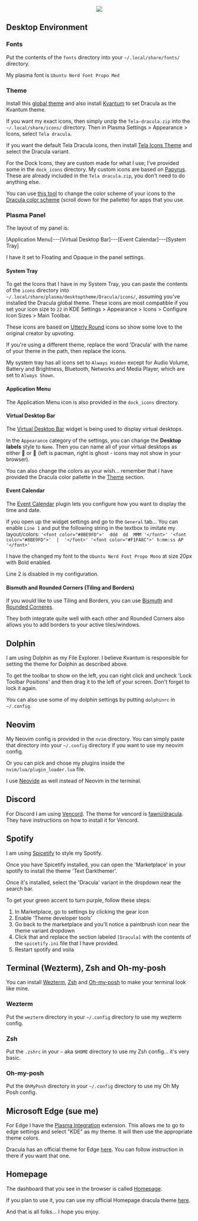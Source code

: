 <p align="center">
    <img src="https://i.redd.it/ixuiwdvyhgoc1.png">
</p>

## Desktop Environment
### Fonts

Put the contents of the `fonts` directory into your `~/.local/share/fonts/` directory.

My plasma font is `Ubuntu Nerd Font Propo Med`
### Theme

Install this [global theme](https://store.kde.org/p/1370871) and also install [Kvantum](https://github.com/tsujan/Kvantum/blob/master/Kvantum/INSTALL.md) to set Dracula as the Kvantum theme.

If you want my exact icons, then simply unzip the `Tela-dracula.zip` into the `~/.local/share/icons/` directory. Then in Plasma Settings > Appearance > Icons, select `Tela dracula`.

If you want the default Tela Dracula icons, then install [Tela Icons Theme](https://store.kde.org/p/1279924/) and select the Dracula variant.

For the Dock Icons, they are custom made for what I use; I've provided some in the `dock_icons` directory. My custom icons are based on [Papyrus](https://store.kde.org/p/1166289). These are
already included in the `Tela dracula.zip`, you don't need to do anything else.

You can use [this tool](https://svgcolor.com/) to change the color scheme of your icons to the [Dracula color scheme](https://draculatheme.com/contribute) (scroll down for the pallette) for apps that you use.

### Plasma Panel

The layout of my panel is:

[Application Menu]---[Virtual Desktop Bar]---[Event Calendar]---[System Tray]

I have it set to Floating and Opaque in the panel settings.

#### System Tray

To get the Icons that I have in my System Tray, you can paste the contents of the `icons` directory into `~/.local/share/plasma/desktoptheme/Dracula/icons/`, assuming you've installed the Dracula global theme. These icons are most compatible if you set your icon size to `22` in KDE Settings > Appearance > Icons > Configure Icon Sizes > Main Toolbar.

These icons are based on [Utterly Round](https://store.kde.org/p/1901768) icons so show some love to the original creator by upvoting.

If you're using a different theme, replace the word 'Dracula' with the name of your theme in the path, then replace the icons.

My system tray has all icons set to `Always Hidden` except for Audio Volume, Battery and Brightness, Bluetooth, Networks and Media Player, which are set to `Always Shown`.

#### Application Menu

The Application Menu icon is also provided in the `dock_icons` directory.

#### Virtual Desktop Bar

The [Virtual Desktop Bar](https://github.com/wsdfhjxc/virtual-desktop-bar) widget is being used to display virtual desktops.

In the `Appearance` category of the settings, you can change the **Desktop labels** style to `Name`.
Then you can name all of your virtual desktops as either 󰮯 or 󰊠 (left is pacman, right is ghost - icons may not show in your browser).

You can also change the colors as your wish... remember that I have provided the Dracula color pallette in the [Theme](#theme) section.

#### Event Calendar

The [Event Calendar](https://store.kde.org/p/998901/) plugin lets you configure how you want to display the time and date.

If you open up the widget settings and go to the `General` tab... You can enable `Line 1` and put the following string in the textbox to imitate my layout/colors: `'<font color="#8BE9FD">'  ddd  dd  MMM '</font>' '<font color="#8BE9FD">'  |  '</font>' '<font color="#F1FA8C">' h:mm:ss AP  '</font>'` 

I have the changed my font to the `Ubuntu Nerd Font Propo Mono` at size 20px with Bold enabled.

Line 2 is disabled in my configuration.

#### Bismuth and Rounded Corners (Tiling and Borders)

If you would like to use Tiling and Borders, you can use [Bismuth](https://github.com/Bismuth-Forge/bismuth) and [Rounded Corneres](https://github.com/matinlotfali/KDE-Rounded-Corners).

They both integrate quite well with each other and Rounded Corners also allows you to add borders to your active tiles/windows.

## Dolphin

I am using Dolphin as my File Explorer. I believe Kvantum is responsible for setting the theme for Dolphin as described above.

To get the toolbar to show on the left, you can right click and uncheck 'Lock Toolbar Positions' and then drag it to the left of your screen. Don't forget to lock it again.

You can also use some of my dolphin settings by putting `dolphinrc` in `~/.config`.
## Neovim

My Neovim config is provided in the `nvim` directory. You can simply paste that directory into your `~/.config` directory if you want to use my neovim config.

Or you can pick and chose my plugins inside the `nvim/lua/plugin_loader.lua` file.

I use [Neovide](https://github.com/neovide/neovide) as well instead of Neovim in the terminal.

## Discord

For Discord I am using [Vencord](https://vencord.dev/). The theme for vencord is [fawni/dracula](https://github.com/fawni/dracula). They have instructions on how to install it for Vencord.

## Spotify

I am using [Spicetify](https://spicetify.app/docs/advanced-usage/installation/) to style my Spotify.

Once you have Spicetify installed, you can open the 'Marketplace' in your spotify to install the theme 'Text Darkthemer'.

Once it's installed, select the 'Dracula' variant in the dropdown near the search bar.

To get your green accent to turn purple, follow these steps:
1. In Marketplace, go to settings by clicking the gear icon
1. Enable 'Theme developer tools'
1. Go back to the marketplace and you'll notice a paintbrush icon near the theme variant dropdown
1. Click that and replace the section labeled `[Dracula]` with the contents of the `spicetify.ini` file that I have provided.
1. Restart spotify and voila

## Terminal (Wezterm), Zsh and Oh-my-posh

You can install [Wezterm](https://wezfurlong.org/wezterm/installation.html), [Zsh](https://github.com/ohmyzsh/ohmyzsh/wiki/Installing-ZSH#how-to-install-zsh-on-many-platforms) and [Oh-my-posh](https://ohmyposh.dev/docs/installation/linux) to make your terminal look like mine.

### Wezterm

Put the `wezterm` directory in your `~/.config` directory to use my wezterm config.

### Zsh

Put the `.zshrc` in your `~` aka `$HOME` directory to use my Zsh config... it's very basic.

### Oh-my-posh

Put the `OhMyPosh` directory in your `~/.config` directory to use my Oh My Posh config.

## Microsoft Edge (sue me)

For Edge I have the [Plasma Integration](https://microsoftedge.microsoft.com/addons/detail/plasma-integration/dnnckbejblnejeabhcmhklcaljjpdjeh) extension. 
This allows me to go to edge settings and select "KDE" as my theme. It will then use the appropriate theme colors.

Dracula has an official theme for Edge [here](https://draculatheme.com/microsoft-edge). You can follow instruction in there if you want that one.

## Homepage

The dashboard that you see in the browser is called [Homepage](https://gethomepage.dev/latest/).

If you plan to use it, you can use my official Homepage dracula theme [here](https://draculatheme.com/homepage-app).

And that is all folks... I hope you enjoy.
